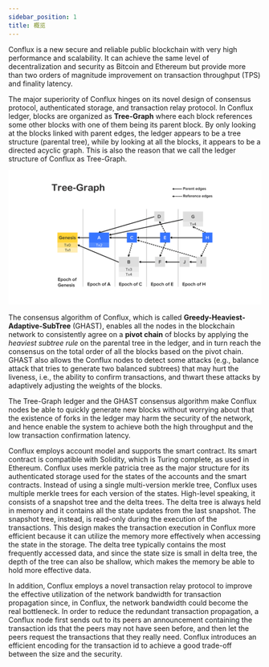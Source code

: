 ```yaml
---
sidebar_position: 1
title: 概览
---
```


Conflux is a new secure and reliable public blockchain with very high performance and scalability. It can achieve the same level of decentralization and security as Bitcoin and Ethereum but provide more than two orders of magnitude improvement on transaction throughput (TPS) and finality latency.

The major superiority of Conflux hinges on its novel design of consensus protocol, authenticated storage, and transaction relay protocol. In Conflux ledger, blocks are organized as **Tree-Graph** where each block references some other blocks with one of them being its parent block. By only looking at the blocks linked with parent edges, the ledger appears to be a tree structure (parental tree), while by looking at all the blocks, it appears to be a directed acyclic graph. This is also the reason that we call the ledger structure of Conflux as Tree-Graph.

![Locale Dropdown](./img/tree_graph.jpg)

The consensus algorithm of Conflux, which is called **Greedy-Heaviest-Adaptive-SubTree** (GHAST), enables all the nodes in the blockchain network to consistently agree on a **pivot chain** of blocks by applying the *heaviest subtree rule* on the parental tree in the ledger, and in turn reach the consensus on the total order of all the blocks based on the pivot chain. GHAST also allows the Conflux nodes to detect some attacks (e.g., balance attack that tries to generate two balanced subtrees) that may hurt the liveness, i.e., the ability to confirm transactions, and thwart these attacks by adaptively adjusting the weights of the blocks.

The Tree-Graph ledger and the GHAST consensus algorithm make Conflux nodes be able to quickly generate new blocks without worrying about that the existence of forks in the ledger may harm the security of the network, and hence enable the system to achieve both the high throughput and the low transaction confirmation latency.

Conflux employs account model and supports the smart contract. Its smart contract is compatible with Solidity, which is Turing complete, as used in Ethereum. Conflux uses merkle patricia tree as the major structure for its authenticated storage used for the states of the accounts and the smart contracts. Instead of using a single multi-version merkle tree, Conflux uses multiple merkle trees for each version of the states. High-level speaking, it consists of a snapshot tree and the delta trees. The delta tree is always held in memory and it contains all the state updates from the last snapshot. The snapshot tree, instead, is read-only during the execution of the transactions. This design makes the transaction execution in Conflux more efficient because it can utilize the memory more effectively when accessing the state in the storage. The delta tree typically contains the most frequently accessed data, and since the state size is small in delta tree, the depth of the tree can also be shallow, which makes the memory be able to hold more effective data.

In addition, Conflux employs a novel transaction relay protocol to improve the effective utilization of the network bandwidth for transaction propagation since, in Conflux, the network bandwidth could become the real bottleneck. In order to reduce the redundant transaction propagation, a Conflux node first sends out to its peers an announcement containing the transaction ids that the peers may not have seen before, and then let the peers request the transactions that they really need. Conflux introduces an efficient encoding for the transaction id to achieve a good trade-off between the size and the security.  
